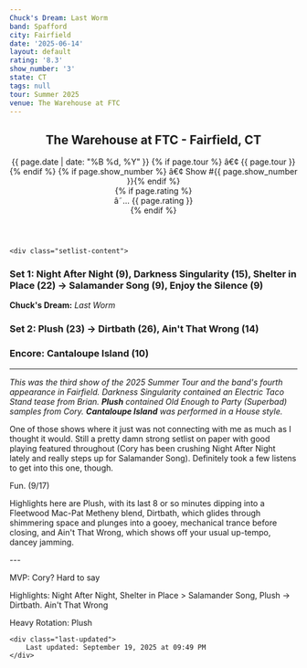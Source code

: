 ```yaml
---
Chuck's Dream: Last Worm
band: Spafford
city: Fairfield
date: '2025-06-14'
layout: default
rating: '8.3'
show_number: '3'
state: CT
tags: null
tour: Summer 2025
venue: The Warehouse at FTC
---
```


<article class="show-card">
    <header class="show-header">
        <h1>The Warehouse at FTC - Fairfield, CT</h1>
        <div class="show-meta">
            {{ page.date | date: "%B %d, %Y" }}
            {% if page.tour %} â€¢ {{ page.tour }}{% endif %}
            {% if page.show_number %} â€¢ Show #{{ page.show_number }}{% endif %}
        </div>
        {% if page.rating %}
        <div class="show-rating">â˜… {{ page.rating }}</div>
        {% endif %}
    </header>
    
    <div class="setlist-content">
<h3 class="setlist-header"><strong>Set 1:</strong>  Night After Night (9), <span class="jam-entry jam-tooltip jam-link" data-tooltip="<strong>Timing:</strong> 15:37<br><strong>Notes:</strong> Lowkey, spacious ETS-style groove that builds serenely.
" data-url="/jam-chart/?filter=Darkness Singularity">Darkness Singularity</span> (15), <span class="jam-entry jam-tooltip jam-link" data-tooltip="<strong>Timing:</strong> 22:03<br><strong>Notes:</strong> Toys with an Echoes-adjacent groove in the first half before splashing through a Salamander Song stream in the second. -&gt; Salamander Song.
" data-url="/jam-chart/?filter=Shelter in Place">Shelter in Place</span> (22) -> Salamander Song (9), Enjoy the Silence (9)</h3>
<p class="chucks-dream"><strong>Chuck's Dream:</strong> <em> Last Worm</em></p>
<h3 class="setlist-header"><strong>Set 2:</strong>  <strong class="highlighted-jam jam-tooltip jam-link" data-tooltip="<strong>Timing:</strong> 23:13<br><strong>Notes:</strong> An initial celebratory drill launches into mechanically circular space, building brightly before swirling into melancholic yet uplifting bluesy territory.
" data-url="/jam-chart/?filter=Plush">Plush</strong> (23) -> <span class="jam-entry jam-tooltip jam-link" data-tooltip="<strong>Timing:</strong> 26:47<br><strong>Notes:</strong> Customary funk melts into glowing cave paintings of molten lava.
" data-url="/jam-chart/?filter=Dirtbath">Dirtbath</span> (26), Ain't That Wrong (14)</h3>
<h3 class="setlist-header"><strong>Encore:</strong>  Cantaloupe Island (10)</h3>
<hr class="section-divider">
<p class="show-notes"><em>This was the third show of the 2025 Summer Tour and the band's fourth appearance in Fairfield. Darkness Singularity contained an Electric Taco Stand tease from Brian. <strong>Plush</strong> contained Old Enough to Party (Superbad) samples from Cory. <strong>Cantaloupe Island</strong> was performed in a House style.</em></p>
<p class="review-text">One of those shows where it just was not connecting with me as much as I thought it would. Still a pretty damn strong setlist on paper with good playing featured throughout (Cory has been crushing Night After Night lately and really steps up for Salamander Song). Definitely took a few listens to get into this one, though.</p>
<p class="review-text">Fun. (9/17)</p>
<p class="review-text">Highlights here are Plush, with its last 8 or so minutes dipping into a Fleetwood Mac-Pat Metheny blend, Dirtbath, which glides through shimmering space and plunges into a gooey, mechanical trance before closing, and Ain't That Wrong, which shows off your usual up-tempo, dancey jamming.</p>
<p class="review-text">---</p>
<p class="review-text">MVP:  Cory? Hard to say</p>
<p class="review-text">Highlights:  Night After Night, Shelter in Place > Salamander Song, Plush -> Dirtbath. Ain't That Wrong</p>
<p class="review-text">Heavy Rotation:  Plush</p>
    </div>
    
    <div class="last-updated">
        Last updated: September 19, 2025 at 09:49 PM
    </div>
</article>